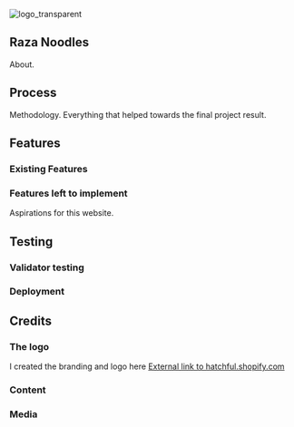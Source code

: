 ![logo_transparent](https://user-images.githubusercontent.com/95403588/148655256-bd6af69c-734b-4708-a101-237045cf8a3e.png)

## Raza Noodles
About.


## Process
Methodology. Everything that helped towards the final project result.

## Features
### Existing Features


### Features left to implement
Aspirations for this website.


## Testing
### Validator testing


### Deployment

## Credits

### The logo
I created the branding and logo here [External link to hatchful.shopify.com](https://hatchful.shopify.com/)

### Content

### Media

